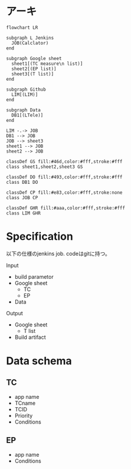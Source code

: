 # アーキ
```mermaid
flowchart LR

subgraph L Jenkins
  JOB(Calclator)
end

subgraph Google sheet
  sheet1[(TC measure\n list)]
  sheet2[(EP list)]
  sheet3[(T list)]
end

subgraph Github
  LIM[(LIM)]
end

subgraph Data
  DB1[(LTele)]
end

LIM -.-> JOB
DB1 --> JOB
JOB --> sheet3
sheet1 --> JOB
sheet2 --> JOB

classDef GS fill:#46d,color:#fff,stroke:#fff
class sheet1,sheet2,sheet3 GS

classDef DO fill:#493,color:#fff,stroke:#fff
class DB1 DO

classDef CP fill:#e83,color:#fff,stroke:none
class JOB CP

classDef GHR fill:#aaa,color:#fff,stroke:#fff
class LIM GHR

```
# Specification
以下の仕様のjenkins job. codeはgitに持つ。

Input
- build parametor
- Google sheet
    - TC
    - EP
- Data

Output
- Google sheet
    - T list
- Build artifact


# Data schema
## TC
- app name
- TCname
- TCID
- Priority
- Conditions

## EP
- app name
- Conditions
